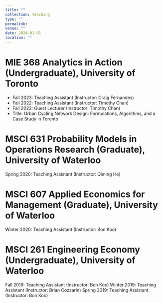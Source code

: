 ```yaml
---
title: ""
collection: teaching
type: ""
permalink: 
venue: ""
date: 2024-01-01
location: ""
---
```


# MIE 368 Analytics in Action (Undergraduate), University of Toronto
- Fall 2023: Teaching Assistant (Instructor: Craig Fernandes)
- Fall 2022: Teaching Assistant (Instructor: Timothy Chan)
- Fall 2022: Guest Lecturer (Instructor: Timothy Chan)
- Title: Urban Cycling Network Design: Formulations, Algorithms, and a Case Study in Toronto

# MSCI 631 Probability Models in Operations Research (Graduate), University of Waterloo
Spring 2020: Teaching Assistant (Instructor: Qiming He)

# MSCI 607 Applied Economics for Management (Graduate), University of Waterloo
Winter 2020: Teaching Assistant (Instructor: Bon Koo)

# MSCI 261 Engineering Economy (Undergraduate), University of Waterloo
Fall 2019: Teaching Assistant (Instructor: Bon Koo)
Winter 2019: Teaching Assistant (Instructor: Brian Cozzarin)
Spring 2019: Teaching Assistant (Instructor: Bon Koo)
